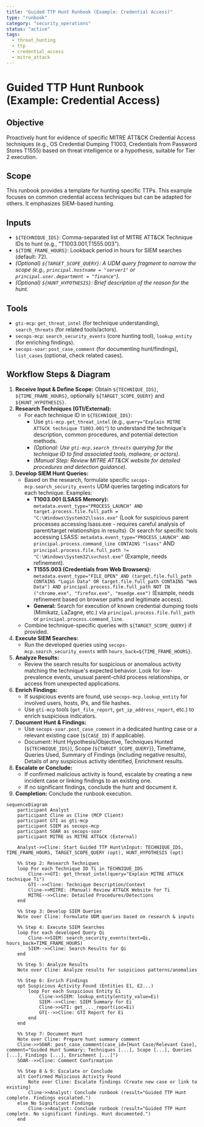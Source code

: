 ```yaml
---
title: "Guided TTP Hunt Runbook (Example: Credential Access)"
type: "runbook"
category: "security_operations"
status: "active"
tags:
  - threat_hunting
  - ttp
  - credential_access
  - mitre_attack
---
```


# Guided TTP Hunt Runbook (Example: Credential Access)

## Objective

Proactively hunt for evidence of specific MITRE ATT&CK Credential Access techniques (e.g., OS Credential Dumping T1003, Credentials from Password Stores T1555) based on threat intelligence or a hypothesis, suitable for Tier 2 execution.

## Scope

This runbook provides a template for hunting specific TTPs. This example focuses on common credential access techniques but can be adapted for others. It emphasizes SIEM-based hunting.

## Inputs

*   `${TECHNIQUE_IDS}`: Comma-separated list of MITRE ATT&CK Technique IDs to hunt (e.g., "T1003.001,T1555.003").
*   `${TIME_FRAME_HOURS}`: Lookback period in hours for SIEM searches (default: 72).
*   *(Optional) `${TARGET_SCOPE_QUERY}`: A UDM query fragment to narrow the scope (e.g., `principal.hostname = "server1"` or `principal.user.department = "finance"`).*
*   *(Optional) `${HUNT_HYPOTHESIS}`: Brief description of the reason for the hunt.*

## Tools

*   `gti-mcp`: `get_threat_intel` (for technique understanding), `search_threats` (for related tools/actors).
*   `secops-mcp`: `search_security_events` (core hunting tool), `lookup_entity` (for enriching findings).
*   `secops-soar`: `post_case_comment` (for documenting hunt/findings), `list_cases` (optional, check related cases).

## Workflow Steps & Diagram

1.  **Receive Input & Define Scope:** Obtain `${TECHNIQUE_IDS}`, `${TIME_FRAME_HOURS}`, optionally `${TARGET_SCOPE_QUERY}` and `${HUNT_HYPOTHESIS}`.
2.  **Research Techniques (GTI/External):**
    *   For each technique ID in `${TECHNIQUE_IDS}`:
        *   Use `gti-mcp.get_threat_intel` (e.g., `query="Explain MITRE ATT&CK technique T1003.001"`) to understand the technique's description, common procedures, and potential detection methods.
        *   *(Optional: Use `gti-mcp.search_threats` querying for the technique ID to find associated tools, malware, or actors).*
        *   *(Manual Step: Review MITRE ATT&CK website for detailed procedures and detection guidance).*
3.  **Develop SIEM Hunt Queries:**
    *   Based on the research, formulate specific `secops-mcp.search_security_events` UDM queries targeting indicators for each technique. Examples:
        *   **T1003.001 (LSASS Memory):** `metadata.event_type="PROCESS_LAUNCH" AND target.process.file.full_path = "C:\Windows\System32\lsass.exe"` (Look for suspicious parent processes accessing lsass.exe - requires careful analysis of parent/target relationships in results). Or search for specific tools accessing LSASS: `metadata.event_type="PROCESS_LAUNCH" AND principal.process.command_line CONTAINS "lsass"` AND `principal.process.file.full_path != "C:\Windows\System32\svchost.exe"` (Example, needs refinement).
        *   **T1555.003 (Credentials from Web Browsers):** `metadata.event_type="FILE_OPEN" AND (target.file.full_path CONTAINS "Login Data" OR target.file.full_path CONTAINS "Web Data") AND principal.process.file.full_path NOT IN ("chrome.exe", "firefox.exe", "msedge.exe")` (Example, needs refinement based on browser paths and legitimate access).
        *   **General:** Search for execution of known credential dumping tools (Mimikatz, LaZagne, etc.) via `principal.process.file.full_path` or `principal.process.command_line`.
    *   Combine technique-specific queries with `${TARGET_SCOPE_QUERY}` if provided.
4.  **Execute SIEM Searches:**
    *   Run the developed queries using `secops-mcp.search_security_events` with `hours_back=${TIME_FRAME_HOURS}`.
5.  **Analyze Results:**
    *   Review the search results for suspicious or anomalous activity matching the technique's expected behavior. Look for low-prevalence events, unusual parent-child process relationships, or access from unexpected applications.
6.  **Enrich Findings:**
    *   If suspicious events are found, use `secops-mcp.lookup_entity` for involved users, hosts, IPs, and file hashes.
    *   Use `gti-mcp` tools (`get_file_report`, `get_ip_address_report`, etc.) to enrich suspicious indicators.
7.  **Document Hunt & Findings:**
    *   Use `secops-soar.post_case_comment` in a dedicated hunting case or a relevant existing case (`${CASE_ID}` if applicable).
    *   Document: Hunt Hypothesis/Objective, Techniques Hunted (`${TECHNIQUE_IDS}`), Scope (`${TARGET_SCOPE_QUERY}`), Timeframe, Queries Used, Summary of Findings (including negative results), Details of any suspicious activity identified, Enrichment results.
8.  **Escalate or Conclude:**
    *   If confirmed malicious activity is found, escalate by creating a new incident case or linking findings to an existing one.
    *   If no significant findings, conclude the hunt and document it.
9.  **Completion:** Conclude the runbook execution.

```mermaid
sequenceDiagram
    participant Analyst
    participant Cline as Cline (MCP Client)
    participant GTI as gti-mcp
    participant SIEM as secops-mcp
    participant SOAR as secops-soar
    participant MITRE as MITRE ATT&CK (External)

    Analyst->>Cline: Start Guided TTP Hunt\nInput: TECHNIQUE_IDS, TIME_FRAME_HOURS, TARGET_SCOPE_QUERY (opt), HUNT_HYPOTHESIS (opt)

    %% Step 2: Research Techniques
    loop For each Technique ID Ti in TECHNIQUE_IDS
        Cline->>GTI: get_threat_intel(query="Explain MITRE ATT&CK technique Ti")
        GTI-->>Cline: Technique Description/Context
        Cline->>MITRE: (Manual) Review ATT&CK Website for Ti
        MITRE-->>Cline: Detailed Procedures/Detections
    end

    %% Step 3: Develop SIEM Queries
    Note over Cline: Formulate UDM queries based on research & inputs

    %% Step 4: Execute SIEM Searches
    loop For each developed Query Qi
        Cline->>SIEM: search_security_events(text=Qi, hours_back=TIME_FRAME_HOURS)
        SIEM-->>Cline: Search Results for Qi
    end

    %% Step 5: Analyze Results
    Note over Cline: Analyze results for suspicious patterns/anomalies

    %% Step 6: Enrich Findings
    opt Suspicious Activity Found (Entities E1, E2...)
        loop For each Suspicious Entity Ei
            Cline->>SIEM: lookup_entity(entity_value=Ei)
            SIEM-->>Cline: SIEM Summary for Ei
            Cline->>GTI: get_..._report(ioc=Ei)
            GTI-->>Cline: GTI Report for Ei
        end
    end

    %% Step 7: Document Hunt
    Note over Cline: Prepare hunt summary comment
    Cline->>SOAR: post_case_comment(case_id=[Hunt Case/Relevant Case], comment="Guided Hunt Summary: Techniques [...], Scope [...], Queries [...], Findings [...], Enrichment [...]")
    SOAR-->>Cline: Comment Confirmation

    %% Step 8 & 9: Escalate or Conclude
    alt Confirmed Malicious Activity Found
        Note over Cline: Escalate findings (Create new case or link to existing)
        Cline->>Analyst: Conclude runbook (result="Guided TTP Hunt complete. Findings escalated.")
    else No Significant Findings
        Cline->>Analyst: Conclude runbook (result="Guided TTP Hunt complete. No significant findings. Hunt documented.")
    end
